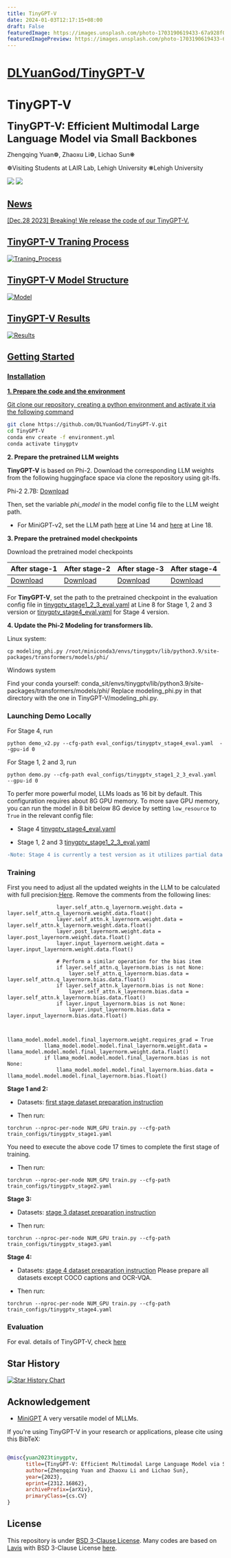 ```yaml
---
title: TinyGPT-V
date: 2024-01-03T12:17:15+08:00
draft: False
featuredImage: https://images.unsplash.com/photo-1703190619433-67a928f0b9e1?ixid=M3w0NjAwMjJ8MHwxfHJhbmRvbXx8fHx8fHx8fDE3MDQyNTUzNDR8&ixlib=rb-4.0.3
featuredImagePreview: https://images.unsplash.com/photo-1703190619433-67a928f0b9e1?ixid=M3w0NjAwMjJ8MHwxfHJhbmRvbXx8fHx8fHx8fDE3MDQyNTUzNDR8&ixlib=rb-4.0.3
---
```


# [DLYuanGod/TinyGPT-V](https://github.com/DLYuanGod/TinyGPT-V)

# TinyGPT-V

<font size='5'>**TinyGPT-V: Efficient Multimodal Large Language Model via Small Backbones**</font>

Zhengqing Yuan❁, Zhaoxu Li❁, Lichao Sun❋

❁Visiting Students at LAIR Lab, Lehigh University
❋Lehigh University

</a> <a href='https://arxiv.org/abs/2312.16862'><img src='https://img.shields.io/badge/Paper-Arxiv-red'></a>  <a href='https://huggingface.co/Tyrannosaurus/TinyGPT-V'><img src='https://img.shields.io/badge/%F0%9F%A4%97%20Hugging%20Face-Spaces-blue'> 


</font>

## News
[Dec.28 2023] Breaking! We release the code of our TinyGPT-V.

## TinyGPT-V Traning Process
![Traning_Process](examples/Training_S.png)

## TinyGPT-V Model Structure
![Model](examples/TinyGPT-V-ST.png)

## TinyGPT-V Results
![Results](examples/result.png)





## Getting Started
### Installation

**1. Prepare the code and the environment**

Git clone our repository, creating a python environment and activate it via the following command

```bash
git clone https://github.com/DLYuanGod/TinyGPT-V.git
cd TinyGPT-V
conda env create -f environment.yml
conda activate tinygptv
```


**2. Prepare the pretrained LLM weights**

**TinyGPT-V** is based on Phi-2. 
Download the corresponding LLM weights from the following huggingface space via clone the repository using git-lfs.

Phi-2 2.7B: [Download](https://huggingface.co/susnato/phi-2)


Then, set the variable *phi_model* in the model config file to the LLM weight path.

* For MiniGPT-v2, set the LLM path 
[here](minigpt4/configs/models/minigpt_v2.yaml#L14) at Line 14 and [here](minigpt4/configs/models/minigpt4_vicuna0.yaml#L18) at Line 18.





**3. Prepare the pretrained model checkpoints**

Download the pretrained model checkpoints


| After stage-1 | After stage-2 | After stage-3| After stage-4 | 
| ------ | ------ | ------ | -------|
| [Download](https://huggingface.co/Tyrannosaurus/TinyGPT-V/blob/main/TinyGPT-V_for_Stage1.pth) |[Download](https://huggingface.co/Tyrannosaurus/TinyGPT-V/blob/main/TinyGPT-V_for_Stage2.pth) | [Download](https://huggingface.co/Tyrannosaurus/TinyGPT-V/blob/main/TinyGPT-V_for_Stage3.pth) |[Download](https://huggingface.co/Tyrannosaurus/TinyGPT-V/blob/main/TinyGPT-V_for_Stage4.pth) |


For **TinyGPT-V**, set the path to the pretrained checkpoint in the evaluation config file 
in [tinygptv_stage1_2_3_eval.yaml](eval_configs/tinygptv_stage1_2_3_eval.yaml#L8) at Line 8 for Stage 1, 2 and 3 version or [tinygptv_stage4_eval.yaml](eval_configs/tinygptv_stage4_eval.yaml#L8) for Stage 4 version.   


**4. Update the Phi-2 Modeling for transformers lib.**

Linux system:

```
cp modeling_phi.py /root/miniconda3/envs/tinygptv/lib/python3.9/site-packages/transformers/models/phi/
```

Windows system 

Find your conda yourself: conda_sit/envs/tinygptv/lib/python3.9/site-packages/transformers/models/phi/ Replace modeling_phi.py in that directory with the one in TinyGPT-V/modeling_phi.py.


### Launching Demo Locally

For Stage 4, run

```
python demo_v2.py --cfg-path eval_configs/tinygptv_stage4_eval.yaml  --gpu-id 0
```

For Stage 1, 2 and 3, run

```
python demo.py --cfg-path eval_configs/tinygptv_stage1_2_3_eval.yaml  --gpu-id 0
```


To perfer more powerful model, LLMs loads as 16 bit by default. This configuration requires about 8G GPU memory. 
To more save GPU memory, you can run the model
in 8 bit below 8G device by setting `low_resource` to `True` in the relevant config file:

* Stage 4 [tinygptv_stage4_eval.yaml](eval_configs/tinygptv_stage4_eval.yaml#6) 

* Stage 1, 2 and 3 [tinygptv_stage1_2_3_eval.yaml](eval_configs/tinygptv_stage1_2_3_eval.yaml#6) 


```diff
-Note: Stage 4 is currently a test version as it utilizes partial data for traing. Please use Stage 3 for the demo.
```

### Training

First you need to adjust all the updated weights in the LLM to be calculated with full precision:[Here](minigpt4\models\base_model.py). Remove the comments from the following lines:

```
                layer.self_attn.q_layernorm.weight.data = layer.self_attn.q_layernorm.weight.data.float()
                layer.self_attn.k_layernorm.weight.data = layer.self_attn.k_layernorm.weight.data.float()
                layer.post_layernorm.weight.data = layer.post_layernorm.weight.data.float()
                layer.input_layernorm.weight.data = layer.input_layernorm.weight.data.float()

                # Perform a similar operation for the bias item
                if layer.self_attn.q_layernorm.bias is not None:
                    layer.self_attn.q_layernorm.bias.data = layer.self_attn.q_layernorm.bias.data.float()
                if layer.self_attn.k_layernorm.bias is not None:
                    layer.self_attn.k_layernorm.bias.data = layer.self_attn.k_layernorm.bias.data.float()
                if layer.input_layernorm.bias is not None:
                    layer.input_layernorm.bias.data = layer.input_layernorm.bias.data.float()


            llama_model.model.model.final_layernorm.weight.requires_grad = True
            llama_model.model.model.final_layernorm.weight.data = llama_model.model.model.final_layernorm.weight.data.float()
            if llama_model.model.model.final_layernorm.bias is not None:
                llama_model.model.model.final_layernorm.bias.data = llama_model.model.model.final_layernorm.bias.float()
```

**Stage 1 and 2:**

* Datasets: [first stage dataset preparation instruction](https://github.com/Vision-CAIR/MiniGPT-4/blob/main/dataset/README_1_STAGE.md)

* Then run:
```
torchrun --nproc-per-node NUM_GPU train.py --cfg-path train_configs/tinygptv_stage1.yaml
```
You need to execute the above code 17 times to complete the first stage of training.

* Then run:
```
torchrun --nproc-per-node NUM_GPU train.py --cfg-path train_configs/tinygptv_stage2.yaml
```

**Stage 3:**

* Datasets: [stage 3 dataset preparation instruction](https://github.com/Vision-CAIR/MiniGPT-4/blob/main/dataset/README_2_STAGE.md)

* Then run:
```
torchrun --nproc-per-node NUM_GPU train.py --cfg-path train_configs/tinygptv_stage3.yaml
```

**Stage 4:**

* Datasets: [stage 4 dataset preparation instruction](https://github.com/Vision-CAIR/MiniGPT-4/blob/main/dataset/README_MINIGPTv2_FINETUNE.md) Please prepare all datasets except COCO captions and OCR-VQA.

* Then run:
```
torchrun --nproc-per-node NUM_GPU train.py --cfg-path train_configs/tinygptv_stage4.yaml
```

### Evaluation
For eval. details of TinyGPT-V, check [here](eval_scripts/EVAL_README.md)  



## Star History

[![Star History Chart](https://api.star-history.com/svg?repos=DLYuanGod/TinyGPT-V&type=Timeline)](https://star-history.com/#DLYuanGod/TinyGPT-V&Timeline)


## Acknowledgement

+ [MiniGPT](https://github.com/Vision-CAIR/MiniGPT-4) A very versatile model of MLLMs.


If you're using TinyGPT-V in your research or applications, please cite using this BibTeX:
```bibtex

@misc{yuan2023tinygptv,
      title={TinyGPT-V: Efficient Multimodal Large Language Model via Small Backbones}, 
      author={Zhengqing Yuan and Zhaoxu Li and Lichao Sun},
      year={2023},
      eprint={2312.16862},
      archivePrefix={arXiv},
      primaryClass={cs.CV}
}
```


## License
This repository is under [BSD 3-Clause License](LICENSE.md).
Many codes are based on [Lavis](https://github.com/salesforce/LAVIS) with 
BSD 3-Clause License [here](LICENSE_Lavis.md).
